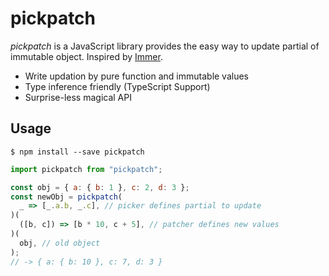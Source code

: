 # pickpatch

_pickpatch_ is a JavaScript library provides the easy way to update partial of immutable object.
Inspired by [Immer](https://github.com/mweststrate/immer).

* Write updation by pure function and immutable values
* Type inference friendly (TypeScript Support)
* Surprise-less magical API

## Usage

```console
$ npm install --save pickpatch
```

```javascript
import pickpatch from "pickpatch";

const obj = { a: { b: 1 }, c: 2, d: 3 };
const newObj = pickpatch(
  _ => [_.a.b, _.c], // picker defines partial to update
)(
  ([b, c]) => [b * 10, c + 5], // patcher defines new values
)(
  obj, // old object
);
// -> { a: { b: 10 }, c: 7, d: 3 }
```
